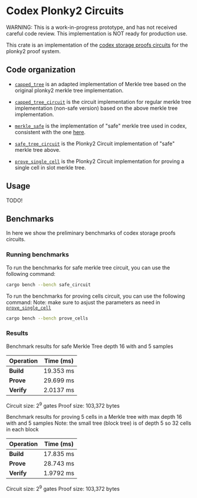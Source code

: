 # Codex Plonky2 Circuits
WARNING: This is a work-in-progress prototype, and has not received careful code review. This implementation is NOT ready for production use.

This crate is an implementation of the [codex storage proofs circuits](https://github.com/codex-storage/codex-storage-proofs-circuits) for the plonky2 proof system.

## Code organization

- [`capped_tree`](./src/merkle_tree/capped_tree.rs) is an adapted implementation of Merkle tree based on the original plonky2 merkle tree implementation.

- [`capped_tree_circuit`](./src/circuits/capped_tree_circuit.rs) is the circuit implementation for regular merkle tree implementation (non-safe version) based on the above merkle tree implementation.

- [`merkle_safe`](./src/merkle_tree/merkle_safe.rs) is the implementation of "safe" merkle tree used in codex, consistent with the one [here](https://github.com/codex-storage/nim-codex/blob/master/codex/merkletree/merkletree.nim).

- [`safe_tree_circuit`](./src/circuits/safe_tree_circuit.rs) is the Plonky2 Circuit implementation of "safe" merkle tree above.

- [`prove_single_cell`](./src/circuits/prove_single_cell.rs) is the Plonky2 Circuit implementation for proving a single cell in slot merkle tree. 

## Usage
TODO!

## Benchmarks
In here we show the preliminary benchmarks of codex storage proofs circuits. 

### Running benchmarks
To run the benchmarks for safe merkle tree circuit, you can use the following command:

```bash
cargo bench --bench safe_circuit
```
To run the benchmarks for proving cells circuit, you can use the following command:
Note: make sure to asjust the parameters as need in [`prove_single_cell`](./src/circuits/prove_single_cell.rs)

```bash
cargo bench --bench prove_cells
```

### Results
Benchmark results for safe Merkle Tree depth 16 with and 5 samples

| Operation | Time (ms)        |
|-----------|------------------|
| **Build** | 19.353 ms        |
| **Prove** | 29.699 ms        |
| **Verify**| 2.0137 ms        |

Circuit size: 2<sup>9</sup> gates
Proof size: 103,372 bytes

Benchmark results for proving 5 cells in a Merkle tree with max depth 16 with and 5 samples
Note: the small tree (block tree) is of depth 5 so 32 cells in each block

| Operation | Time (ms)        |
|-----------|------------------|
| **Build** | 17.835 ms        |
| **Prove** | 28.743 ms        |
| **Verify**| 1.9792 ms        |

Circuit size: 2<sup>9</sup> gates
Proof size: 103,372 bytes

